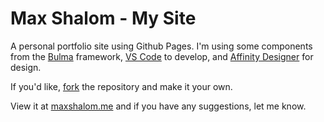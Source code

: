 # Max Shalom - My Site

A personal portfolio site using Github Pages. I'm using some components from the [Bulma](https://bulma.io/) framework, [VS Code](https://code.visualstudio.com/) to develop, and [Affinity Designer](https://affinity.serif.com/en-us/designer/) for design.

If you'd like, [fork](https://github.com/MaxShalom/maxshalom.github.io/fork) the repository and make it your own.

View it at [maxshalom.me](maxshalom.me) and if you have any suggestions, let me know.
